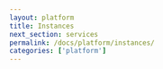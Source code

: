 ```yaml
---
layout: platform
title: Instances
next_section: services
permalink: /docs/platform/instances/
categories: ['platform']
---
```

